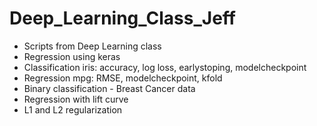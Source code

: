 # Deep_Learning_Class_Jeff

- Scripts from Deep Learning class
- Regression using keras
- Classification iris: accuracy, log loss, earlystoping, modelcheckpoint
- Regression mpg: RMSE, modelcheckpoint, kfold
- Binary classification - Breast Cancer data
- Regression with lift curve
- L1 and L2 regularization
